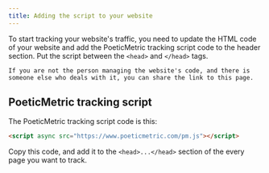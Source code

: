 ```yaml
---
title: Adding the script to your website
---
```


To start tracking your website's traffic, you need to update the HTML code of your website and add the PoeticMetric tracking script code to the header section. Put the script between the `<head>` and `</head>` tags.

<div className="alert alert-primary align-items-center d-flex flex-row">
    <span className="bi bi-lightbulb flex-shrink-0 me-3" />

    If you are not the person managing the website's code, and there is someone else who deals with it, you can share the link to this page.
</div>

## PoeticMetric tracking script

The PoeticMetric tracking script code is this:

```html
<script async src="https://www.poeticmetric.com/pm.js"></script>
```

Copy this code, and add it to the `<head>...</head>` section of the every page you want to track.
